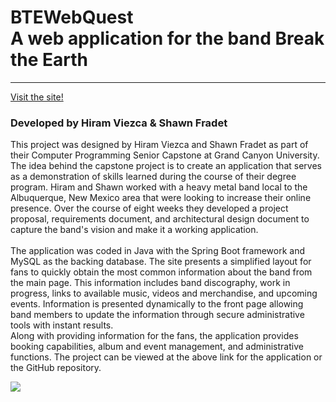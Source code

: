 # BTEWebQuest<br>A web application for the band Break the Earth

***

[Visit the site!](https://breaktheearth.herokuapp.com/)

### Developed by Hiram Viezca & Shawn Fradet

<p>This project was designed by Hiram Viezca and Shawn Fradet as part of their Computer Programming
Senior Capstone at Grand Canyon University. The idea behind the capstone project is to create
an application that serves as a demonstration of skills learned during the course of their
degree program. Hiram and Shawn worked with a heavy metal band local to the Albuquerque, New
Mexico area that were looking to increase their online presence. Over the course of eight weeks
they developed a project proposal, requirements document, and architectural design document to
capture the band's vision and make it a working application.
</br>
</br>
The application was coded in Java with the Spring Boot framework and MySQL as the backing database.
The site presents a simplified layout for fans to quickly obtain the most common information
about the band from the main page. This information includes band discography, work in progress,
links to available music, videos and merchandise, and upcoming events. Information is presented
dynamically to the front page allowing band members to update the information through secure
administrative tools with instant results.
</br>
Along with providing information for the fans, the application provides booking capabilities,
album and event management, and administrative functions. The project can be viewed at the above
link for the application or the GitHub repository.
</p>
                    
                    

![](https://github.com/hviezca/BTEWebQuest/blob/main/BTEWebQuest/src/main/resources/static/images/breaktheearth.png)
